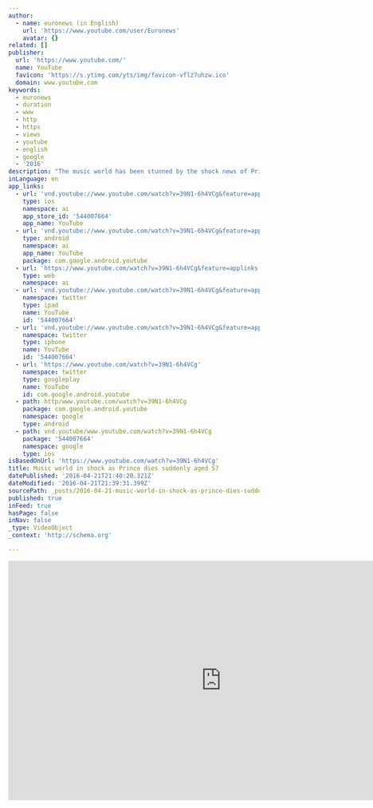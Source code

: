 ```yaml
---
author:
  - name: euronews (in English)
    url: 'https://www.youtube.com/user/Euronews'
    avatar: {}
related: []
publisher:
  url: 'https://www.youtube.com/'
  name: YouTube
  favicon: 'https://s.ytimg.com/yts/img/favicon-vflz7uhzw.ico'
  domain: www.youtube.com
keywords:
  - euronews
  - duration
  - www
  - http
  - https
  - views
  - youtube
  - english
  - google
  - '2016'
description: "The music world has been stunned by the shock news of Prince's sudden death aged 57 at his home recording studio. _His early work struggled to capture the \"Prince sound\", but this was an instant classic, that spanky bassline oozing sex."
inLanguage: en
app_links:
  - url: 'vnd.youtube://www.youtube.com/watch?v=39N1-6h4VCg&feature=applinks'
    type: ios
    namespace: ai
    app_store_id: '544007664'
    app_name: YouTube
  - url: 'vnd.youtube://www.youtube.com/watch?v=39N1-6h4VCg&feature=applinks'
    type: android
    namespace: ai
    app_name: YouTube
    package: com.google.android.youtube
  - url: 'https://www.youtube.com/watch?v=39N1-6h4VCg&feature=applinks'
    type: web
    namespace: ai
  - url: 'vnd.youtube://www.youtube.com/watch?v=39N1-6h4VCg&feature=applinks'
    namespace: twitter
    type: ipad
    name: YouTube
    id: '544007664'
  - url: 'vnd.youtube://www.youtube.com/watch?v=39N1-6h4VCg&feature=applinks'
    namespace: twitter
    type: iphone
    name: YouTube
    id: '544007664'
  - url: 'https://www.youtube.com/watch?v=39N1-6h4VCg'
    namespace: twitter
    type: googleplay
    name: YouTube
    id: com.google.android.youtube
  - path: http/www.youtube.com/watch?v=39N1-6h4VCg
    package: com.google.android.youtube
    namespace: google
    type: android
  - path: vnd.youtube/www.youtube.com/watch?v=39N1-6h4VCg
    package: '544007664'
    namespace: google
    type: ios
isBasedOnUrl: 'https://www.youtube.com/watch?v=39N1-6h4VCg'
title: Music world in shock as Prince dies suddenly aged 57
datePublished: '2016-04-21T21:40:20.321Z'
dateModified: '2016-04-21T21:39:31.399Z'
sourcePath: _posts/2016-04-21-music-world-in-shock-as-prince-dies-suddenly-aged-57.md
published: true
inFeed: true
hasPage: false
inNav: false
_type: VideoObject
_context: 'http://schema.org'

---
```

<iframe src="https://cdn.embedly.com/widgets/media.html?src=https%3A%2F%2Fwww.youtube.com%2Fembed%2F39N1-6h4VCg%3Ffeature%3Doembed&amp;url=https%3A%2F%2Fwww.youtube.com%2Fwatch%3Fv%3D39N1-6h4VCg&amp;image=https%3A%2F%2Fi.ytimg.com%2Fvi%2F39N1-6h4VCg%2Fhqdefault.jpg&amp;key=b7d04c9b404c499eba89ee7072e1c4f7&amp;type=text%2Fhtml&amp;schema=youtube" width="854" height="480" scrolling="no" frameborder="0" allowfullscreen="" style=""></iframe>